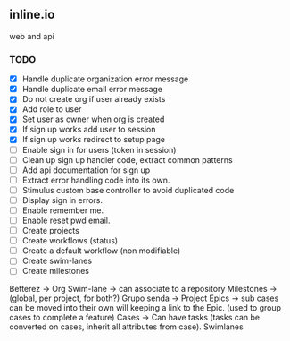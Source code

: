 ## inline.io

web and api

### TODO

- [x] Handle duplicate organization error message
- [x] Handle duplicate email error message
- [x] Do not create org if user already exists
- [x] Add role to user
- [x] Set user as owner when org is created
- [x] If sign up works add user to session
- [X] If sign up works redirect to setup page
- [ ] Enable sign in for users (token in session)
- [ ] Clean up sign up handler code, extract common patterns
- [ ] Add api documentation for sign up
- [ ] Extract error handling code into its own.
- [ ] Stimulus custom base controller to avoid duplicated code
- [ ] Display sign in errors.
- [ ] Enable remember me.
- [ ] Enable reset pwd email.
- [ ] Create projects
- [ ] Create workflows (status)
- [ ] Create a default workflow (non modifiable)
- [ ] Create swim-lanes
- [ ] Create milestones

Betterez -> Org
Swim-lane -> can associate to a repository
Milestones -> (global, per project, for both?)
Grupo senda -> Project
  Epics -> sub cases can be moved into their own will keeping a link to the Epic. (used to group cases to complete a feature)
  Cases ->
    Can have tasks (tasks can be converted on cases, inherit all attributes from case).
  Swimlanes